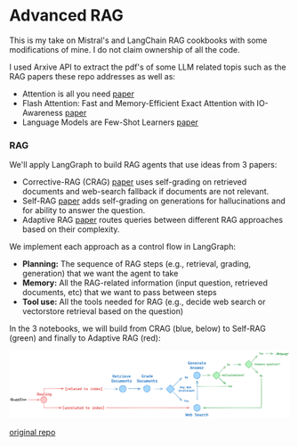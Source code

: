 # Advanced RAG
 
This is my take on Mistral's and LangChain RAG cookbooks with some modifications of mine.
I do not claim ownership of all the code.

I used Arxive API to extract the pdf's of some LLM related topis such as the RAG papers these repo addresses as well as: 
* Attention is all you need [paper](https://arxiv.org/pdf/2401.15884.pdf)
* Flash Attention: Fast and Memory-Efficient Exact Attention with IO-Awareness [paper](https://arxiv.org/abs/2205.14135)
* Language Models are Few-Shot Learners [paper](https://arxiv.org/abs/2005.14165)

### RAG

We'll apply LangGraph to build RAG agents that use ideas from 3 papers:

* Corrective-RAG (CRAG) [paper](https://arxiv.org/pdf/2401.15884.pdf) uses self-grading on retrieved documents and web-search fallback if documents are not relevant.
* Self-RAG [paper](https://arxiv.org/abs/2310.11511) adds self-grading on generations for hallucinations and for ability to answer the question.
* Adaptive RAG [paper](https://arxiv.org/abs/2403.14403) routes queries between different RAG approaches based on their complexity.

We implement each approach as a control flow in LangGraph:
- **Planning:** The sequence of RAG steps (e.g., retrieval, grading, generation) that we want the agent to take
- **Memory:** All the RAG-related information (input question, retrieved documents, etc) that we want to pass between steps
- **Tool use:** All the tools needed for RAG (e.g., decide web search or vectorstore retrieval based on the question)

In the 3 notebooks, we will build from CRAG (blue, below) to Self-RAG (green) and finally to Adaptive RAG (red):

![RAG](./img/langgraph_adaptive_rag.png "RAG control flow")

[original repo](https://github.com/mistralai/cookbook/tree/main/third_party/langchain)